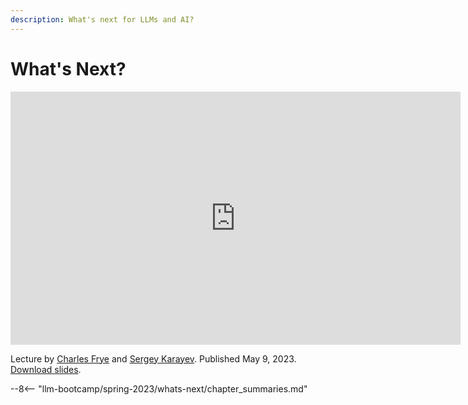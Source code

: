 ```yaml
---
description: What's next for LLMs and AI?
---
```


# What's Next?

<div align="center">
<iframe width="720" height="405" src="https://www.youtube-nocookie.com/embed/ax_R4yz1WwM?list=PL1T8fO7ArWleyIqOy37OVXsP4hFXymdOZ" title="YouTube video player" frameborder="0" allow="accelerometer; autoplay; clipboard-write; encrypted-media; gyroscope; picture-in-picture" allowfullscreen></iframe>
</div>

Lecture by [Charles Frye](https://twitter.com/charles_irl) and [Sergey Karayev](https://twitter.com/sergeykarayev).
Published May 9, 2023.
[Download slides](https://fsdl.me/2023-llmbc-slides-08).

--8<-- "llm-bootcamp/spring-2023/whats-next/chapter_summaries.md"
